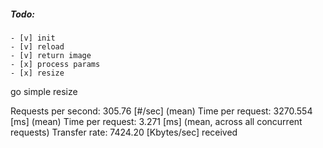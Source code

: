 ##### Todo:
    - [v] init
    - [v] reload
    - [v] return image
    - [x] process params
    - [x] resize

go simple resize

Requests per second:    305.76 [#/sec] (mean)
Time per request:       3270.554 [ms] (mean)
Time per request:       3.271 [ms] (mean, across all concurrent requests)
Transfer rate:          7424.20 [Kbytes/sec] received
